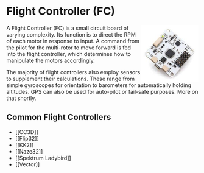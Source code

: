 # Flight Controller (FC)

<img src="/uploads/flight-controller-generic.jpg" align="right" width="150" /> A Flight Controller (FC) is a small circuit board of varying complexity. Its function is to direct the RPM of each motor in response to input. A command from the pilot for the multi-rotor to move forward is fed into the flight controller, which determines how to manipulate the motors accordingly.

The majority of flight controllers also employ sensors to supplement their calculations. These range from simple gyroscopes for orientation to barometers for automatically holding altitudes. GPS can also be used for auto-pilot or fail-safe purposes. More on that shortly.

## Common Flight Controllers

* [[CC3D]]
* [[Flip32]]
* [[KK2]]
* [[Naze32]]
* [[Spektrum Ladybird]]
* [[Vector]]
